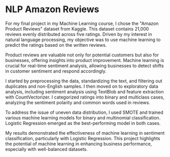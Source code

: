 # NLP Amazon Reviews

For my final project in my Machine Learning course, I chose the "Amazon Product Reviews" dataset from Kaggle. This dataset contains 21,000 reviews evenly distributed across five ratings. Driven by my interest in natural language processing, my objective was to use machine learning to predict the ratings based on the written reviews.

Product reviews are valuable not only for potential customers but also for businesses, offering insights into product improvement. Machine learning is crucial for real-time sentiment analysis, allowing businesses to detect shifts in customer sentiment and respond accordingly.

I started by preprocessing the data, standardizing the text, and filtering out duplicates and non-English samples. I then moved on to exploratory data analysis, including sentiment analysis using TextBlob and feature extraction with CountVectorizer. I categorized ratings into binary and multiclass cases, analyzing the sentiment polarity and common words used in reviews.

To address the issue of uneven data distribution, I used SMOTE and trained various machine learning models for binary and multinomial classification. Logistic Regression emerged as the best-performing model in both cases.

My results demonstrated the effectiveness of machine learning in sentiment classification, particularly with Logistic Regression. This project highlights the potential of machine learning in enhancing business performance, especially with well-balanced datasets.



